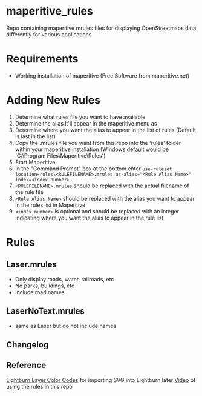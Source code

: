 # maperitive_rules
Repo containing maperitive mrules files for displaying OpenStreetmaps data differently for various applications

# Requirements
* Working installation of maperitive (Free Software from maperitive.net)

# Adding New Rules
1. Determine what rules file you want to have available
1. Determine the alias it'll appear in the maperitive menu as
1. Determine where you want the alias to appear in the list of rules (Default is last in the list)
1. Copy the .mrules file you want from this repo into the 'rules' folder within your maperitive installation (Windows default would be 'C:\Program Files\Maperitive\Rules')
1. Start Maperitive
1. In the "Command Prompt" box at the bottom enter `use-ruleset location=rules\<RULEFILENAME>.mrules as-alias="<Rule Alias Name>" index=<index number>`
  1. `<RULEFILENAME>.mrules` should be replaced with the actual filename of the rule file
  1. `<Rule Alias Name>` should be replaced with the alias you want to appear in the rules list in Maperitive
  1. `<index number>` is optional and should be replaced with an integer indicating where you want the alias to appear in the rule list

# Rules
## Laser.mrules
* Only display roads, water, railroads, etc
* No parks, buildings, etc
* include road names

## LaserNoText.mrules
* same as Laser but do not include names

## Changelog

## Reference
[Lightburn Layer Color Codes](LightBurn_Layer_colors.md) for importing SVG into Lightburn later
[Video](https://youtu.be/5GSa7g4568M) of using the rules in this repo

